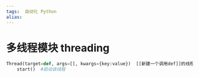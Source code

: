 ```yaml
---
tags:  自动化 Python
alias: 
---
```

# 多线程模块 threading

```python
Thread(target=def, args=[], kwargs={key:value})  [[新建一个调用def]]的线程,参数为args,关键词用kwargs
    start()  #启动该线程
```